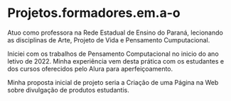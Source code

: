 # Projetos.formadores.em.a-o
Atuo como professora na Rede Estadual de Ensino do Paraná, lecionando as disciplinas de Arte, Projeto de Vida e Pensamento Cumputacional.  

Iniciei com os trabalhos de Pensamento Computacional no inicio do ano letivo de 2022. Minha experiência vem desta prática com os estudantes e dos cursos oferecidos pelo Alura para aperfeiçoamento. 

Minha proposta inicial de projeto seria a Criação de uma Página na Web sobre divulgação de produtos estudantis.  

